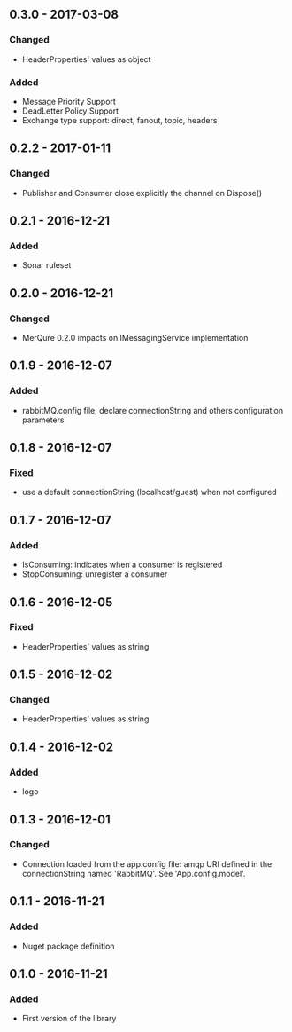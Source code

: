 ## 0.3.0 - 2017-03-08
### Changed
- HeaderProperties' values as object
### Added
- Message Priority Support
- DeadLetter Policy Support
- Exchange type support: direct, fanout, topic, headers

## 0.2.2 - 2017-01-11
### Changed
- Publisher and Consumer close explicitly the channel on Dispose()

## 0.2.1 - 2016-12-21
### Added
- Sonar ruleset

## 0.2.0 - 2016-12-21
### Changed
- MerQure 0.2.0 impacts on IMessagingService implementation

## 0.1.9 - 2016-12-07
### Added
- rabbitMQ.config file, declare connectionString and others configuration parameters

## 0.1.8 - 2016-12-07
### Fixed
- use a default connectionString (localhost/guest) when not configured

## 0.1.7 - 2016-12-07
### Added
- IsConsuming: indicates when a consumer is registered
- StopConsuming: unregister a consumer

## 0.1.6 - 2016-12-05
### Fixed
- HeaderProperties' values as string

## 0.1.5 - 2016-12-02
### Changed
- HeaderProperties' values as string

## 0.1.4 - 2016-12-02
### Added
- logo

## 0.1.3 - 2016-12-01
### Changed
- Connection loaded from the app.config file: amqp URI defined in the connectionString named 'RabbitMQ'. See 'App.config.model'.

## 0.1.1 - 2016-11-21
### Added
- Nuget package definition

## 0.1.0 - 2016-11-21
### Added
- First version of the library
